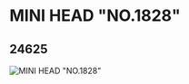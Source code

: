 # MINI HEAD "NO.1828"
## 24625
![MINI HEAD "NO.1828"](https://lc-www-live-s.legocdn.com/media/bricks/5/2/6133763.jpg)